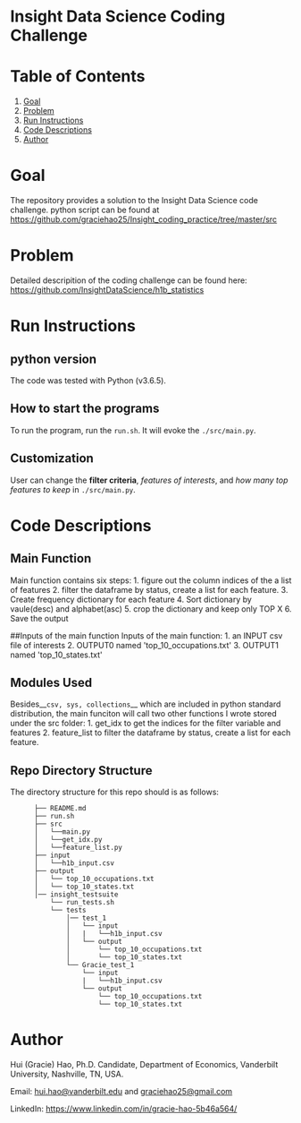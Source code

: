 # Insight Data Science Coding Challenge

# Table of Contents
1. [Goal](README.md#goal)
2. [Problem](README.md#problem)
3. [Run Instructions](README.md#run-instructions)
4. [Code Descriptions](README.md#code-descriptions) 
5. [Author](README.md#author)

 
# Goal
The repository provides a solution to the Insight Data Science code challenge. 
python script can be found at https://github.com/graciehao25/Insight_coding_practice/tree/master/src
# Problem
Detailed descripition of the coding challenge can be found here: https://github.com/InsightDataScience/h1b_statistics

# Run Instructions 
## python version
The code was tested with Python (v3.6.5).
## How to start the programs
To run the program, run the `run.sh`. It will evoke the `./src/main.py`.
## Customization 
User can change the **filter criteria**, _features of interests_, and _how many top features to keep_ in `./src/main.py`.

# Code Descriptions
## Main Function
Main function contains six steps:
    1. figure out the column indices of the a list of features 
    2. filter the dataframe by status, create a list for each feature.
    3. Create frequency dictionary for each feature
    4. Sort dictionary by vaule(desc) and alphabet(asc)
    5. crop the dictionary and keep only TOP X
    6. Save the output

##Inputs of the main function
Inputs of the main function:
    1. an INPUT csv file of interests
    2. OUTPUT0 named 'top_10_occupations.txt'
    3. OUTPUT1 named 'top_10_states.txt'

## Modules Used
Besides__`csv, sys, collections`__ which are included in python standard distribution, the main funciton will call two other functions I wrote stored under the src folder:
    1. get_idx to get the indices for the filter variable and features
    2. feature_list to filter the dataframe by status, create a list for each feature.

## Repo Directory Structure

The directory structure for this repo should is as follows:
```
      ├── README.md 
      ├── run.sh
      ├── src
      │   └──main.py
      │   └──get_idx.py
      │   └──feature_list.py
      ├── input
      │   └──h1b_input.csv
      ├── output
      │   └── top_10_occupations.txt
      │   └── top_10_states.txt
      │── insight_testsuite
          └── run_tests.sh
          └── tests
              │── test_1
              │   └── input
              │   |   └──h1b_input.csv
              │   └── output
              │       └── top_10_occupations.txt
              │       └── top_10_states.txt
              └── Gracie_test_1
                  └── input
                  |   └──h1b_input.csv
                  └── output
                      └── top_10_occupations.txt
                      └── top_10_states.txt

```
# Author

Hui (Gracie) Hao, Ph.D. Candidate, Department of Economics, Vanderbilt University, Nashville, TN, USA.

Email: hui.hao@vanderbilt.edu and graciehao25@gmail.com

LinkedIn: https://www.linkedin.com/in/gracie-hao-5b46a564/

